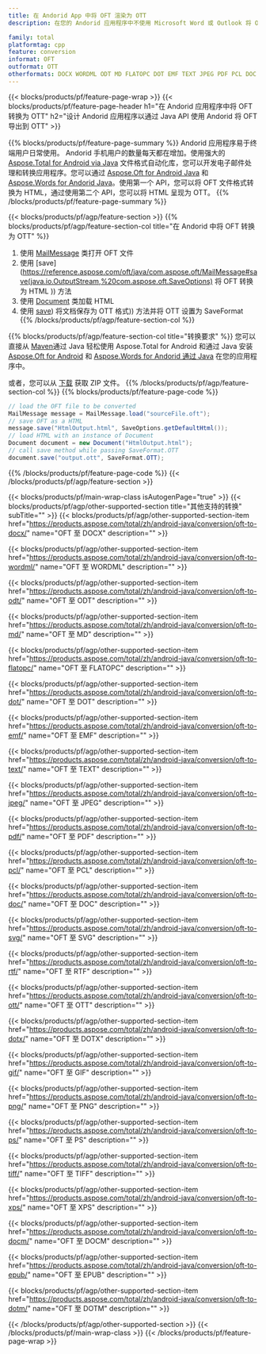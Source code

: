 ```yaml
---
title: 在 Andorid App 中将 OFT 渲染为 OTT
description: 在您的 Andorid 应用程序中不使用 Microsoft Word 或 Outlook 将 OFT 导出为 OTT

family: total
platformtag: cpp
feature: conversion
informat: OFT
outformat: OTT
otherformats: DOCX WORDML ODT MD FLATOPC DOT EMF TEXT JPEG PDF PCL DOC SVG RTF BMP DOTX GIF PNG PS TIFF XPS DOCM EPUB DOTM
---
```

{{< blocks/products/pf/feature-page-wrap >}}
{{< blocks/products/pf/feature-page-header h1="在 Andorid 应用程序中将 OFT 转换为 OTT" h2="设计 Andorid 应用程序以通过 Java API 使用 Andorid 将 OFT 导出到 OTT" >}}

{{% blocks/products/pf/feature-page-summary %}}
Andorid 应用程序易于终端用户日常使用。 Andorid 手机用户的数量每天都在增加。使用强大的 [Aspose.Total for Android via Java](https://products.aspose.com/total/android-java/) 文件格式自动化库，您可以开发电子邮件处理和转换应用程序。您可以通过 [Aspose.Oft for Android Java](https://products.aspose.com/oft/android-java/) 和 [Aspose.Words for Andorid Java](https://products.aspose.com/words/android-java/)。使用第一个 API，您可以将 OFT 文件格式转换为 HTML，通过使用第二个 API，您可以将 HTML 呈现为 OTT。 
{{% /blocks/products/pf/feature-page-summary  %}}

{{< blocks/products/pf/agp/feature-section >}}
{{% blocks/products/pf/agp/feature-section-col title="在 Andorid 中将 OFT 转换为 OTT" %}}
1. 使用 [MailMessage](https://reference.aspose.com/oft/java/com.aspose.oft/mailmessage) 类打开 OFT 文件
2. 使用 [save](https://reference.aspose.com/oft/java/com.aspose.oft/MailMessage#save(java.io.OutputStream,%20com.aspose.oft.SaveOptions) 将 OFT 转换为 HTML )) 方法
3. 使用 [Document](https://reference.aspose.com/words/java/com.aspose.words/Document) 类加载 HTML
4. 使用 [save](https://reference.aspose.com/words/java/com.aspose.words/Document)) 将文档保存为 OTT 格式)) 方法并将 OTT 设置为 SaveFormat
{{% /blocks/products/pf/agp/feature-section-col %}}

{{% blocks/products/pf/agp/feature-section-col title="转换要求" %}}
您可以直接从 [Maven](https://repository.aspose.com/webapp/#/artifacts/browse/tree/General/repo/com/aspose/aspose-total)通过 Java 轻松使用 Aspose.Total for Android 和通过 Java 安装 [Aspose.Oft for Android](https://docs.aspose.com/oft/androidjava/installation/) 和 [Aspose.Words for Andorid 通过 Java](https://docs.aspose.com/words/java/install-aspose-words-for-android-via-java/#install-asposewords-for-android-via-java-from-maven-repository) 在您的应用程序中。

或者，您可以从 [下载](https://downloads.aspose.com/total/androidjava) 获取 ZIP 文件。
{{% /blocks/products/pf/agp/feature-section-col %}}
{{% blocks/products/pf/feature-page-code %}}
```cs
// load the OFT file to be converted
MailMessage message = MailMessage.load("sourceFile.oft"); 
// save OFT as a HTML 
message.save("HtmlOutput.html", SaveOptions.getDefaultHtml());
// load HTML with an instance of Document
Document document = new Document("HtmlOutput.html");
// call save method while passing SaveFormat.OTT
document.save("output.ott", SaveFormat.OTT); 
```

{{% /blocks/products/pf/feature-page-code %}}
{{< /blocks/products/pf/agp/feature-section >}}

{{< blocks/products/pf/main-wrap-class isAutogenPage="true" >}}
{{< blocks/products/pf/agp/other-supported-section title="其他支持的转换" subTitle="" >}}
{{< blocks/products/pf/agp/other-supported-section-item href="https://products.aspose.com/total/zh/android-java/conversion/oft-to-docx/" name="OFT 至 DOCX" description="" >}}

{{< blocks/products/pf/agp/other-supported-section-item href="https://products.aspose.com/total/zh/android-java/conversion/oft-to-wordml/" name="OFT 至 WORDML" description="" >}}

{{< blocks/products/pf/agp/other-supported-section-item href="https://products.aspose.com/total/zh/android-java/conversion/oft-to-odt/" name="OFT 至 ODT" description="" >}}

{{< blocks/products/pf/agp/other-supported-section-item href="https://products.aspose.com/total/zh/android-java/conversion/oft-to-md/" name="OFT 至 MD" description="" >}}

{{< blocks/products/pf/agp/other-supported-section-item href="https://products.aspose.com/total/zh/android-java/conversion/oft-to-flatopc/" name="OFT 至 FLATOPC" description="" >}}

{{< blocks/products/pf/agp/other-supported-section-item href="https://products.aspose.com/total/zh/android-java/conversion/oft-to-dot/" name="OFT 至 DOT" description="" >}}

{{< blocks/products/pf/agp/other-supported-section-item href="https://products.aspose.com/total/zh/android-java/conversion/oft-to-emf/" name="OFT 至 EMF" description="" >}}

{{< blocks/products/pf/agp/other-supported-section-item href="https://products.aspose.com/total/zh/android-java/conversion/oft-to-text/" name="OFT 至 TEXT" description="" >}}

{{< blocks/products/pf/agp/other-supported-section-item href="https://products.aspose.com/total/zh/android-java/conversion/oft-to-jpeg/" name="OFT 至 JPEG" description="" >}}

{{< blocks/products/pf/agp/other-supported-section-item href="https://products.aspose.com/total/zh/android-java/conversion/oft-to-pdf/" name="OFT 至 PDF" description="" >}}

{{< blocks/products/pf/agp/other-supported-section-item href="https://products.aspose.com/total/zh/android-java/conversion/oft-to-pcl/" name="OFT 至 PCL" description="" >}}

{{< blocks/products/pf/agp/other-supported-section-item href="https://products.aspose.com/total/zh/android-java/conversion/oft-to-doc/" name="OFT 至 DOC" description="" >}}

{{< blocks/products/pf/agp/other-supported-section-item href="https://products.aspose.com/total/zh/android-java/conversion/oft-to-svg/" name="OFT 至 SVG" description="" >}}

{{< blocks/products/pf/agp/other-supported-section-item href="https://products.aspose.com/total/zh/android-java/conversion/oft-to-rtf/" name="OFT 至 RTF" description="" >}}

{{< blocks/products/pf/agp/other-supported-section-item href="https://products.aspose.com/total/zh/android-java/conversion/oft-to-ott/" name="OFT 至 OTT" description="" >}}

{{< blocks/products/pf/agp/other-supported-section-item href="https://products.aspose.com/total/zh/android-java/conversion/oft-to-dotx/" name="OFT 至 DOTX" description="" >}}

{{< blocks/products/pf/agp/other-supported-section-item href="https://products.aspose.com/total/zh/android-java/conversion/oft-to-gif/" name="OFT 至 GIF" description="" >}}

{{< blocks/products/pf/agp/other-supported-section-item href="https://products.aspose.com/total/zh/android-java/conversion/oft-to-png/" name="OFT 至 PNG" description="" >}}

{{< blocks/products/pf/agp/other-supported-section-item href="https://products.aspose.com/total/zh/android-java/conversion/oft-to-ps/" name="OFT 至 PS" description="" >}}

{{< blocks/products/pf/agp/other-supported-section-item href="https://products.aspose.com/total/zh/android-java/conversion/oft-to-tiff/" name="OFT 至 TIFF" description="" >}}

{{< blocks/products/pf/agp/other-supported-section-item href="https://products.aspose.com/total/zh/android-java/conversion/oft-to-xps/" name="OFT 至 XPS" description="" >}}

{{< blocks/products/pf/agp/other-supported-section-item href="https://products.aspose.com/total/zh/android-java/conversion/oft-to-docm/" name="OFT 至 DOCM" description="" >}}

{{< blocks/products/pf/agp/other-supported-section-item href="https://products.aspose.com/total/zh/android-java/conversion/oft-to-epub/" name="OFT 至 EPUB" description="" >}}

{{< blocks/products/pf/agp/other-supported-section-item href="https://products.aspose.com/total/zh/android-java/conversion/oft-to-dotm/" name="OFT 至 DOTM" description="" >}}


{{< /blocks/products/pf/agp/other-supported-section >}}
{{< /blocks/products/pf/main-wrap-class >}}
{{< /blocks/products/pf/feature-page-wrap >}}